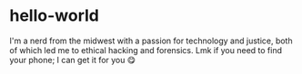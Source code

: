 # hello-world
I'm a nerd from the midwest with a passion for technology and justice, both of which led me to ethical hacking and forensics. Lmk if you need to find your phone; I can get it for you 😋
